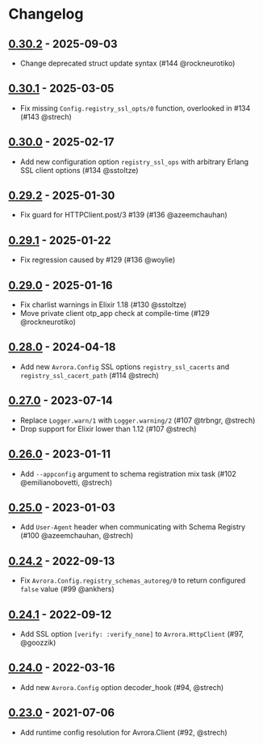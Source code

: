 # Changelog

## [0.30.2] - 2025-09-03

- Change deprecated struct update syntax (#144 @rockneurotiko)

## [0.30.1] - 2025-03-05

- Fix missing `Config.registry_ssl_opts/0` function, overlooked in #134 (#143 @strech)

## [0.30.0] - 2025-02-17

- Add new configuration option `registry_ssl_ops` with arbitrary Erlang SSL client options (#134 @sstoltze)

## [0.29.2] - 2025-01-30

- Fix guard for HTTPClient.post/3 #139 (#136 @azeemchauhan)

## [0.29.1] - 2025-01-22

- Fix regression caused by #129 (#136 @woylie)

## [0.29.0] - 2025-01-16

- Fix charlist warnings in Elixir 1.18 (#130 @sstoltze)
- Move private client otp_app check at compile-time (#129 @rockneurotiko)

## [0.28.0] - 2024-04-18

- Add new `Avrora.Config` SSL options `registry_ssl_cacerts` and `registry_ssl_cacert_path` (#114 @strech)

## [0.27.0] - 2023-07-14

- Replace `Logger.warn/1` with `Logger.warning/2` (#107 @trbngr, @strech)
- Drop support for Elixir lower than 1.12 (#107 @strech)

## [0.26.0] - 2023-01-11

- Add `--appconfig` argument to schema registration mix task (#102 @emilianobovetti, @strech)

## [0.25.0] - 2023-01-03

- Add `User-Agent` header when communicating with Schema Registry (#100 @azeemchauhan, @strech)

## [0.24.2] - 2022-09-13

- Fix `Avrora.Config.registry_schemas_autoreg/0` to return configured `false` value (#99 @ankhers)

## [0.24.1] - 2022-09-12

- Add SSL option `[verify: :verify_none]` to `Avrora.HttpClient` (#97, @goozzik)

## [0.24.0] - 2022-03-16

- Add new `Avrora.Config` option decoder_hook (#94, @strech)

## [0.23.0] - 2021-07-06

- Add runtime config resolution for Avrora.Client (#92, @strech)

[0.30.2]: https://github.com/Strech/avrora/releases/tag/v0.30.2
[0.30.1]: https://github.com/Strech/avrora/releases/tag/v0.30.1
[0.30.0]: https://github.com/Strech/avrora/releases/tag/v0.30.0
[0.29.2]: https://github.com/Strech/avrora/releases/tag/v0.29.2
[0.29.1]: https://github.com/Strech/avrora/releases/tag/v0.29.1
[0.29.0]: https://github.com/Strech/avrora/releases/tag/v0.29.0
[0.28.0]: https://github.com/Strech/avrora/releases/tag/v0.28.0
[0.27.0]: https://github.com/Strech/avrora/releases/tag/v0.27.0
[0.26.0]: https://github.com/Strech/avrora/releases/tag/v0.26.0
[0.25.0]: https://github.com/Strech/avrora/releases/tag/v0.25.0
[0.24.2]: https://github.com/Strech/avrora/releases/tag/v0.24.2
[0.24.1]: https://github.com/Strech/avrora/releases/tag/v0.24.1
[0.24.0]: https://github.com/Strech/avrora/releases/tag/v0.24.0
[0.23.0]: https://github.com/Strech/avrora/releases/tag/v0.23.0
